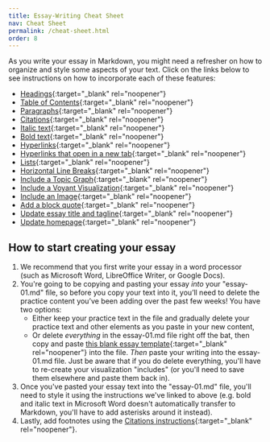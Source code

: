 ```yaml
---
title: Essay-Writing Cheat Sheet
nav: Cheat Sheet
permalink: /cheat-sheet.html
order: 8
---
```


As you write your essay in Markdown, you might need a refresher on how to organize and style some aspects of your text.
Click on the links below to see instructions on how to incorporate each of these features:

- [Headings](/hist-320/topic-modeling.html#headings){:target="_blank" rel="noopener"}
- [Table of Contents](/hist-320/includes.html#contents){:target="_blank" rel="noopener"}
- [Paragraphs](/hist-320/topic-modeling.html#paragraphs){:target="_blank" rel="noopener"}
- [Citations](/hist-320/includes.html#citations){:target="_blank" rel="noopener"}
- [Italic text](/hist-320/topic-modeling.html#italic){:target="_blank" rel="noopener"}
- [Bold text](/hist-320/topic-modeling.html#bold){:target="_blank" rel="noopener"}
- [Hyperlinks](/hist-320/topic-modeling.html#hyperlinks){:target="_blank" rel="noopener"}
- [Hyperlinks that open in a new tab](/hist-320/includes.html#external-hyperlinks){:target="_blank" rel="noopener"}
- [Lists](/hist-320/topic-modeling.html#lists){:target="_blank" rel="noopener"}
- [Horizontal Line Breaks](/hist-320/includes.html#horizontal){:target="_blank" rel="noopener"}
- [Include a Topic Graph](/hist-320/topic-modeling.html#include-topic){:target="_blank" rel="noopener"}
- [Include a Voyant Visualization](/hist-320/includes.html#include-voyant){:target="_blank" rel="noopener"}
- [Include an Image](/hist-320/includes.html#include-image){:target="_blank" rel="noopener"}
- [Add a block quote](/hist-320/customize.html#block-quote){:target="_blank" rel="noopener"}
- [Update essay title and tagline](/hist-320/customize.html#title){:target="_blank" rel="noopener"}
- [Update homepage](/hist-320/customize.html#homepage){:target="_blank" rel="noopener"}

## How to start creating your essay

1. We recommend that you first write your essay in a word processor (such as Microsoft Word, LibreOffice Writer, or Google Docs).
2. You're going to be copying and pasting your essay *into* your "essay-01.md" file, so before you copy your text into it, you’ll need to delete the practice content you’ve been adding over the past few weeks! You have two options:
    - Either keep your practice text in the file and gradually delete your practice text and other elements as you paste in your new content,
    - Or delete *everything* in the essay-01.md file right off the bat, then copy and paste [this blank essay template](https://raw.githubusercontent.com/learn-static/text-analysis/main/docs/demo.md){:target="_blank" rel="noopener"} into the file. *Then* paste your writing into the essay-01.md file. Just be aware that if you do delete everything, you'll have to re-create your visualization "includes" (or you'll need to save them elsewhere and paste them back in).
3. Once you've pasted your essay text into the "essay-01.md" file, you'll need to style it using the instructions we've linked to above (e.g. bold and italic text in Microsoft Word doesn't automatically transfer to Markdown, you'll have to add asterisks around it instead).
4. Lastly, add footnotes using the [Citations instructions](/hist-320/includes.html#citations){:target="_blank" rel="noopener"}.
